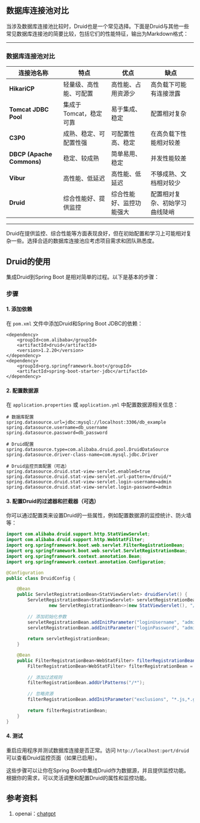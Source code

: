 ## 数据库连接池对比
当涉及数据库连接池比较时，Druid也是一个常见选择。下面是Druid与其他一些常见数据库连接池的简要比较，包括它们的性能特征，输出为Markdown格式：

---

### 数据库连接池对比

| 连接池名称 | 特点 | 优点 | 缺点 |
|------------|------|------|------|
| **HikariCP** | 轻量级、高性能、可配置 | 高性能、占用资源少 | 高负载下可能有连接泄露 |
| **Tomcat JDBC Pool** | 集成于Tomcat，稳定可靠 | 易于集成、稳定 | 配置相对复杂 |
| **C3P0** | 成熟、稳定、可配置性强 | 可配置性高、稳定 | 在高负载下性能相对较差 |
| **DBCP (Apache Commons)** | 稳定、较成熟 | 简单易用、稳定 | 并发性能较差 |
| **Vibur** | 高性能、低延迟 | 高性能、低延迟 | 不够成熟、文档相对较少 |
| **Druid** | 综合性能好、提供监控 | 综合性能好、监控功能强大 | 配置相对复杂、初始学习曲线陡峭 |

---

Druid在提供监控、综合性能等方面表现良好，但在初始配置和学习上可能相对复杂一些。选择合适的数据库连接池应考虑项目需求和团队熟悉度。

## Druid的使用

集成Druid到Spring Boot 是相对简单的过程。以下是基本的步骤：

### 步骤

#### 1. 添加依赖

在 `pom.xml` 文件中添加Druid和Spring Boot JDBC的依赖：

```
<dependency>
    <groupId>com.alibaba</groupId>
    <artifactId>druid</artifactId>
    <version>1.2.20</version>
</dependency>
<dependency>
    <groupId>org.springframework.boot</groupId>
    <artifactId>spring-boot-starter-jdbc</artifactId>
</dependency>
```

#### 2. 配置数据源

在 `application.properties` 或 `application.yml` 中配置数据源相关信息：

```properties
# 数据库配置
spring.datasource.url=jdbc:mysql://localhost:3306/db_example
spring.datasource.username=db_username
spring.datasource.password=db_password

# Druid配置
spring.datasource.type=com.alibaba.druid.pool.DruidDataSource
spring.datasource.driver-class-name=com.mysql.jdbc.Driver

# Druid监控页面配置（可选）
spring.datasource.druid.stat-view-servlet.enabled=true
spring.datasource.druid.stat-view-servlet.url-pattern=/druid/*
spring.datasource.druid.stat-view-servlet.login-username=admin
spring.datasource.druid.stat-view-servlet.login-password=admin
```

#### 3. 配置Druid的过滤器和拦截器（可选）

你可以通过配置类来设置Druid的一些属性，例如配置数据源的监控统计、防火墙等：

```java
import com.alibaba.druid.support.http.StatViewServlet;
import com.alibaba.druid.support.http.WebStatFilter;
import org.springframework.boot.web.servlet.FilterRegistrationBean;
import org.springframework.boot.web.servlet.ServletRegistrationBean;
import org.springframework.context.annotation.Bean;
import org.springframework.context.annotation.Configuration;

@Configuration
public class DruidConfig {

    @Bean
    public ServletRegistrationBean<StatViewServlet> druidServlet() {
        ServletRegistrationBean<StatViewServlet> servletRegistrationBean =
                new ServletRegistrationBean<>(new StatViewServlet(), "/druid/*");
        
        // 添加初始化参数
        servletRegistrationBean.addInitParameter("loginUsername", "admin");
        servletRegistrationBean.addInitParameter("loginPassword", "admin");
        
        return servletRegistrationBean;
    }

    @Bean
    public FilterRegistrationBean<WebStatFilter> filterRegistrationBean() {
        FilterRegistrationBean<WebStatFilter> filterRegistrationBean = new FilterRegistrationBean<>(new WebStatFilter());
        
        // 添加过滤规则
        filterRegistrationBean.addUrlPatterns("/*");
        
        // 忽略资源
        filterRegistrationBean.addInitParameter("exclusions", "*.js,*.gif,*.jpg,*.png,*.css,*.ico,/druid/*");
        
        return filterRegistrationBean;
    }
}
```

#### 4. 测试

重启应用程序并测试数据库连接是否正常。访问 `http://localhost:port/druid` 可以查看Druid监控页面（如果已启用）。

这些步骤可以让你在Spring Boot中集成Druid作为数据源，并且提供监控功能。根据你的需求，可以灵活调整和配置Druid的属性和监控功能。

## 参考资料
1. openai：[chatgpt](https://chat.openai.com/)